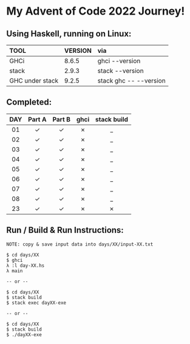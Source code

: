 # My Advent of Code 2022 Journey!

## Using Haskell, running on Linux:

| TOOL            | VERSION | via                    |
| :---            | :------ | :--                    |
| GHCi            | 8.6.5   | ghci --version         |
| stack           | 2.9.3   | stack --version        |
| GHC under stack | 9.2.5   | stack ghc -- --version |

## Completed: 

| DAY   | Part A  | Part B  | ghci    | stack build |
| :---: | :---:   | :---:   | :--:    | :---:       |
| 01    | &check; | &check; | &cross; | _           |
| 02    | &check; | &check; | &cross; | _           |
| 03    | &check; | &check; | &cross; | _           |
| 04    | &check; | &check; | &cross; | _           |
| 05    | &check; | &check; | &cross; | _           |
| 06    | &check; | &check; | &cross; | _           |
| 07    | &check; | &check; | &cross; | _           |
| 08    | &check; | &check; | &cross; | _           |
| 23    | &check; | &check; | &cross; | &cross;     |

## Run / Build & Run Instructions:

```text
NOTE: copy & save input data into days/XX/input-XX.txt

$ cd days/XX
$ ghci
λ :l day-XX.hs
λ main

-- or --

$ cd days/XX
$ stack build
$ stack exec dayXX-exe

-- or --

$ cd days/XX
$ stack build
$ ./dayXX-exe
```

